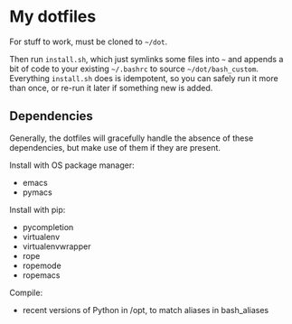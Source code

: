 My dotfiles
===========

For stuff to work, must be cloned to `~/dot`.

Then run `install.sh`, which just symlinks some files into `~` and appends a
bit of code to your existing `~/.bashrc` to source
`~/dot/bash_custom`. Everything `install.sh` does is idempotent, so you can
safely run it more than once, or re-run it later if something new is added.


Dependencies
------------

Generally, the dotfiles will gracefully handle the absence of these
dependencies, but make use of them if they are present.

Install with OS package manager:
  - emacs
  - pymacs

Install with pip:
  - pycompletion
  - virtualenv
  - virtualenvwrapper
  - rope
  - ropemode
  - ropemacs

Compile:
  - recent versions of Python in /opt, to match aliases in bash_aliases
